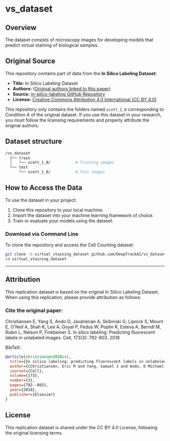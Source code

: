 # vs_dataset

## Overview

The dataset consists of microscopy images for developing models that predict virtual staining of biological samples.

## Original Source

This repository contains part of data from the **In Silico Labeling Dataset**:

- **Title:** In Silico Labeling Dataset  
- **Authors:** ([Original authors linked to this paper](https://doi.org/10.1016/j.cell.2018.03.040))  
- **Source:** [in-silico-labeling GitHub Repository](https://github.com/google/in-silico-labeling/blob/master/data.md)  
- **License:** [Creative Commons Attribution 4.0 International (CC BY 4.0)](https://creativecommons.org/licenses/by/4.0/)

This repository only contains the folders named ```scott_1_0``` corresponding to Condition A of the original dataset.
If you use this dataset in your research, you must follow the licensing requirements and properly attribute the original authors.

## Dataset structure

```bash
/vs_dataset  
  ├── train  
  │   └── scott_1_0/           # Training images  
  └── test  
      └── scott_1_0/           # Test images   
```

## How to Access the Data

To use the dataset in your project:

1. Clone this repository to your local machine.
2. Import the dataset into your machine learning framework of choice.
3. Train or evaluate your models using the dataset.

### Download via Command Line

To clone the repository and access the Cell Counting dataset:

```bash
git clone -b virtual_staining_dataset github.com/DeepTrackAI/vs_dataset
cd virtual_staining_dataset
```

---

## Attribution

This replication dataset is based on the original In Silico Labeling Dataset. When using this replication, please provide attribution as follows:

### Cite the original paper:
Christiansen E, Yang S, Ando D, Javaherian A, Skibinski G, Lipnick S, Mount E, O'Neil A, Shah K, Lee A, Goyal P, Fedus W, Poplin R, Esteva A, Berndl M, Rubin L, Nelson P, Finkbeiner S. In silico labeling: Predicting fluorescent labels in unlabeled images. Cell, 173(3): 792-803. 2018

BibTeX:

```bibtex
@article{christiansen2018isl,
  title={In silico labeling: predicting fluorescent labels in unlabeled images},
  author={CChristiansen, Eric M and Yang, Samuel J and Ando, D Michael and Javaherian, Ashkan and Skibinski, Gaia and Lipnick, Scott and Mount, Elliot and O’Neil, Alison and Shah, Kevan and Lee, Alicia K and Goyal, Piyush and Fedus, William and Poplin, Ryan and Esteva, Andre and Berndl, Marc and Rubin, Lee L and Nelson, Philip and Finkbeiner, Steven},
  journal={Cell},
  volume={173},
  number={3},
  pages={792--803},
  year={2018},
  publisher={Elsevier}
}
```

## License

This replication dataset is shared under the CC BY 4.0 License, following the original licensing terms.
